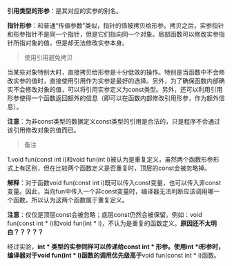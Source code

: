 **引用类型的形参**：是其对应的实参的别名。

**指针形参**：和普通“传值参数”类似，指针的值被拷贝给形参。拷贝之后，实参指针和形参指针不是同一个指针，但是它们指向同一个对象。局部函数可以修改实参指针所指对象的值，但是却无法修改实参本身。

> 使用引用避免拷贝

当某些对象特别大时，直接拷贝给形参是十分低效的操作。特别是当函数中不会修改实参的值时，直接使用引用作为实参是最好的选择。另外，为了确保函数内部确实不会修改对象的值，可以将引用实参定义为const类型。另外，还可以利用引用形参使得一个函数返回额外的信息（即可以在函数内部修改引用形参，作为额外信息）。

**注意**：为非const类型的数据定义const类型的引用是合法的，只是程序不会通过该引用修改对象的值而已。



> 备注

1.void fun(const int i)和void fun(int i)被认为是重复定义，虽然两个函数形参形式上有区别，但在比较两个函数定义是否重复时，顶层的const会被忽略掉。

**解释**：对于函数void fun(const int i)既可以传入const变量，也可以传入非const变量。因此，当向fun中传入一个非const变量时，编译器无法判断应该调用哪一个函数。所以认为这两个函数属于重复定义。

**注意**：仅仅是顶层const会被忽略；底层const仍然会被保留。例如：void fun(const int * i)和void fun(int * i)，不认为是重复的函数定义。**原因还不太明白？？？？？**

经过实验，**int * **类型的实参同样可以传递给**const int *  **形参。使用int *i形参时，编译器对于void fun(int * i)函数的调用**优先级高于**void fun(const int * i)函数。